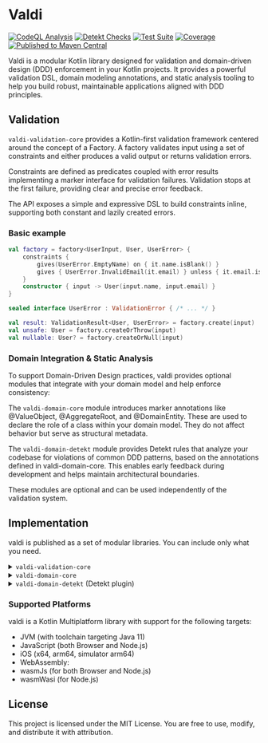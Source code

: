 # Valdi
[![CodeQL Analysis](https://github.com/y9vad9/valdi/actions/workflows/analyse.codeql.yml/badge.svg)](https://github.com/y9vad9/valdi/actions/workflows/analyse.codeql.yml) [![Detekt Checks](https://github.com/y9vad9/valdi/actions/workflows/check.detekt.yml/badge.svg)](https://github.com/y9vad9/valdi/actions/workflows/check.detekt.yml) [![Test Suite](https://github.com/y9vad9/valdi/actions/workflows/check.tests.yml/badge.svg)](https://github.com/y9vad9/valdi/actions/workflows/check.tests.yml) [![Coverage](https://codecov.io/gh/y9vad9/valdi/branch/main/graph/badge.svg)](https://codecov.io/gh/y9vad9/valdi) [![Published to Maven Central](https://github.com/y9vad9/valdi/actions/workflows/publish.yml/badge.svg)](https://github.com/y9vad9/valdi/actions/workflows/publish.yml)

Valdi is a modular Kotlin library designed for validation and domain-driven design (DDD) enforcement in your Kotlin projects. It provides a powerful validation DSL, domain modeling annotations, and static analysis tooling to help you build robust, maintainable applications aligned with DDD principles.

## Validation

`valdi-validation-core` provides a Kotlin-first validation framework centered around the concept of a Factory.
A factory validates input using a set of constraints and either produces a valid output or returns validation errors.

Constraints are defined as predicates coupled with error results implementing a marker interface for validation
failures.
Validation stops at the first failure, providing clear and precise error feedback.

The API exposes a simple and expressive DSL to build constraints inline, supporting both constant and lazily created
errors.

### Basic example

```kotlin
val factory = factory<UserInput, User, UserError> {
    constraints {
        gives(UserError.EmptyName) on { it.name.isBlank() }
        gives { UserError.InvalidEmail(it.email) } unless { it.email.isValidEmail() }
    }
    constructor { input -> User(input.name, input.email) }
}

sealed interface UserError : ValidationError { /* ... */ }

val result: ValidationResult<User, UserError> = factory.create(input)
val unsafe: User = factory.createOrThrow(input)
val nullable: User? = factory.createOrNull(input)
```

### Domain Integration & Static Analysis

To support Domain-Driven Design practices, valdi provides optional modules that integrate with your domain model and
help enforce consistency:

The `valdi-domain-core` module introduces marker annotations like @ValueObject, @AggregateRoot, and @DomainEntity.
These are used to declare the role of a class within your domain model.
They do not affect behavior but serve as structural metadata.

The `valdi-domain-detekt` module provides Detekt rules that analyze your codebase for violations of common DDD patterns,
based on the annotations defined in valdi-domain-core.
This enables early feedback during development and helps maintain architectural boundaries.

These modules are optional and can be used independently of the validation system.

## Implementation

valdi is published as a set of modular libraries. You can include only what you need.
<details>
<summary><code>valdi-validation-core</code></summary>
<pre>
<code lang="Kotlin">
implementation("com.y9vad9.valdi:valdi-validation-core:$version")
</code>
</pre>
</details>
<details>
<summary><code>valdi-domain-core</code></summary>
<pre>
<code lang="Kotlin">
implementation("com.y9vad9.valdi:valdi-validation-core:$version")
</code>
</pre>
</details>

<details>
<summary><code>valdi-domain-detekt</code> (Detekt plugin)</summary>
<pre>
<code lang="Kotlin">
detektPlugins("com.y9vad9.valdi:valdi-domain-detekt:$version")
</code>
</pre>
</details>

### Supported Platforms

valdi is a Kotlin Multiplatform library with support for the following targets:

- JVM (with toolchain targeting Java 11)
- JavaScript (both Browser and Node.js)
- iOS (x64, arm64, simulator arm64)
- WebAssembly:
- wasmJs (for both Browser and Node.js)
- wasmWasi (for Node.js)

## License

This project is licensed under the MIT License. You are free to use, modify, and distribute it with attribution.
